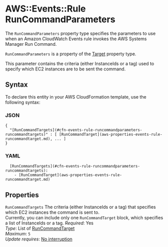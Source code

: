 # AWS::Events::Rule RunCommandParameters<a name="aws-properties-events-rule-runcommandparameters"></a>

The `RunCommandParameters` property type specifies the parameters to use when an Amazon CloudWatch Events rule invokes the AWS Systems Manager Run Command\. 

 `RunCommandParameters` is a property of the [Target](https://docs.aws.amazon.com/AWSCloudFormation/latest/UserGuide/aws-properties-events-rule-target.html) property type\.

This parameter contains the criteria \(either InstanceIds or a tag\) used to specify which EC2 instances are to be sent the command\. 

## Syntax<a name="aws-properties-events-rule-runcommandparameters-syntax"></a>

To declare this entity in your AWS CloudFormation template, use the following syntax:

### JSON<a name="aws-properties-events-rule-runcommandparameters-syntax.json"></a>

```
{
  "[RunCommandTargets](#cfn-events-rule-runcommandparameters-runcommandtargets)" : [ [RunCommandTarget](aws-properties-events-rule-runcommandtarget.md), ... ]
}
```

### YAML<a name="aws-properties-events-rule-runcommandparameters-syntax.yaml"></a>

```
  [RunCommandTargets](#cfn-events-rule-runcommandparameters-runcommandtargets): 
    - [RunCommandTarget](aws-properties-events-rule-runcommandtarget.md)
```

## Properties<a name="aws-properties-events-rule-runcommandparameters-properties"></a>

`RunCommandTargets`  <a name="cfn-events-rule-runcommandparameters-runcommandtargets"></a>
The criteria \(either InstanceIds or a tag\) that specifies which EC2 instances the command is sent to\.   
Currently, you can include only one `RunCommandTarget` block, which specifies a list of InstanceIds or a tag\.
*Required*: Yes  
*Type*: List of [RunCommandTarget](aws-properties-events-rule-runcommandtarget.md)  
*Maximum*: `5`  
*Update requires*: [No interruption](https://docs.aws.amazon.com/AWSCloudFormation/latest/UserGuide/using-cfn-updating-stacks-update-behaviors.html#update-no-interrupt)